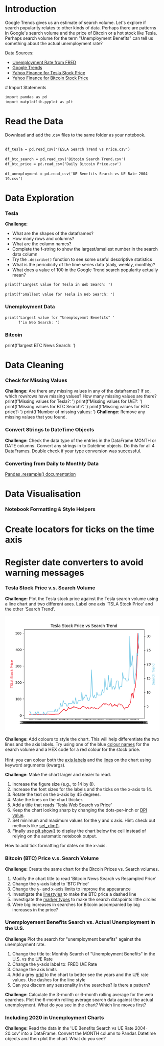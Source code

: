 # Introduction
Google Trends gives us an estimate of search volume. Let's explore if search popularity relates to other kinds of data. Perhaps there are patterns in Google's search volume and the price of Bitcoin or a hot stock like Tesla. Perhaps search volume for the term "Unemployment Benefits" can tell us something about the actual unemployment rate? 

Data Sources: <br>
<ul>
<li> <a href="https://fred.stlouisfed.org/series/UNRATE/">Unemployment Rate from FRED</a></li>
<li> <a href="https://trends.google.com/trends/explore">Google Trends</a> </li>  
<li> <a href="https://finance.yahoo.com/quote/TSLA/history?p=TSLA">Yahoo Finance for Tesla Stock Price</a> </li>    
<li> <a href="https://finance.yahoo.com/quote/BTC-USD/history?p=BTC-USD">Yahoo Finance for Bitcoin Stock Price</a> </li>
</ul>
# Import Statements

```python3
import pandas as pd
import matplotlib.pyplot as plt
```

# Read the Data

Download and add the .csv files to the same folder as your notebook.

```python3

df_tesla = pd.read_csv('TESLA Search Trend vs Price.csv')

df_btc_search = pd.read_csv('Bitcoin Search Trend.csv')
df_btc_price = pd.read_csv('Daily Bitcoin Price.csv')

df_unemployment = pd.read_csv('UE Benefits Search vs UE Rate 2004-19.csv')
```

# Data Exploration
### Tesla
**Challenge**: <br>
<ul>
<li>What are the shapes of the dataframes? </li>
<li>How many rows and columns? </li>
<li>What are the column names? </li>
<li>Complete the f-string to show the largest/smallest number in the search data column</li> 
<li>Try the <code>.describe()</code> function to see some useful descriptive statistics</li>
<li>What is the periodicity of the time series data (daily, weekly, monthly)? </li>
<li>What does a value of 100 in the Google Trend search popularity actually mean?</li>
</ul>


```python3
print(f'Largest value for Tesla in Web Search: ')

print(f'Smallest value for Tesla in Web Search: ')
```

### Unemployment Data

```python3
print('Largest value for "Unemployemnt Benefits" '
      f'in Web Search: ')
```

### Bitcoin


print(f'largest BTC News Search: ')
# Data Cleaning
### Check for Missing Values
**Challenge**: Are there any missing values in any of the dataframes? If so, which row/rows have missing values? How many missing values are there?
print(f'Missing values for Tesla?: ')
print(f'Missing values for U/E?: ')
print(f'Missing values for BTC Search?: ')
print(f'Missing values for BTC price?: ')
print(f'Number of missing values: ')
**Challenge**: Remove any missing values that you found. 

### Convert Strings to DateTime Objects
**Challenge**: Check the data type of the entries in the DataFrame MONTH or DATE columns. Convert any strings in to Datetime objects. Do this for all 4 DataFrames. Double check if your type conversion was successful.



### Converting from Daily to Monthly Data

[Pandas .resample() documentation](https://pandas.pydata.org/pandas-docs/stable/reference/api/pandas.DataFrame.resample.html) <br>


# Data Visualisation
### Notebook Formatting & Style Helpers
# Create locators for ticks on the time axis
# Register date converters to avoid warning messages
### Tesla Stock Price v.s. Search Volume
**Challenge:** Plot the Tesla stock price against the Tesla search volume using a line chart and two different axes. Label one axis 'TSLA Stock Price' and the other 'Search Trend'. 

![stock image](https://github.com/frozzel/Google-Trends/blob/ea98aab48edbb6cf55849457c4822cd4ff73cd23/assets/sc1.png)

**Challenge**: Add colours to style the chart. This will help differentiate the two lines and the axis labels. Try using one of the blue [colour names](https://matplotlib.org/3.1.1/gallery/color/named_colors.html) for the search volume and a HEX code for a red colour for the stock price. 
<br>
<br>
Hint: you can colour both the [axis labels](https://matplotlib.org/3.3.2/api/text_api.html#matplotlib.text.Text) and the [lines](https://matplotlib.org/3.2.1/api/_as_gen/matplotlib.lines.Line2D.html#matplotlib.lines.Line2D) on the chart using keyword arguments (kwargs).  

**Challenge**: Make the chart larger and easier to read. 
1. Increase the figure size (e.g., to 14 by 8). 
2. Increase the font sizes for the labels and the ticks on the x-axis to 14. 
3. Rotate the text on the x-axis by 45 degrees. 
4. Make the lines on the chart thicker. 
5. Add a title that reads 'Tesla Web Search vs Price'
6. Keep the chart looking sharp by changing the dots-per-inch or [DPI value](https://matplotlib.org/3.1.1/api/_as_gen/matplotlib.pyplot.figure.html). 
7. Set minimum and maximum values for the y and x axis. Hint: check out methods like [set_xlim()](https://matplotlib.org/3.1.1/api/_as_gen/matplotlib.axes.Axes.set_xlim.html). 
8. Finally use [plt.show()](https://matplotlib.org/3.2.1/api/_as_gen/matplotlib.pyplot.show.html) to display the chart below the cell instead of relying on the automatic notebook output.

How to add tick formatting for dates on the x-axis. 

### Bitcoin (BTC) Price v.s. Search Volume
**Challenge**: Create the same chart for the Bitcoin Prices vs. Search volumes. <br>
1. Modify the chart title to read 'Bitcoin News Search vs Resampled Price' <br>
2. Change the y-axis label to 'BTC Price' <br>
3. Change the y- and x-axis limits to improve the appearance <br>
4. Investigate the [linestyles](https://matplotlib.org/3.2.1/api/_as_gen/matplotlib.pyplot.plot.html ) to make the BTC price a dashed line <br>
5. Investigate the [marker types](https://matplotlib.org/3.2.1/api/markers_api.html) to make the search datapoints little circles <br>
6. Were big increases in searches for Bitcoin accompanied by big increases in the price?


### Unemployement Benefits Search vs. Actual Unemployment in the U.S.
**Challenge** Plot the search for "unemployment benefits" against the unemployment rate. 
1. Change the title to: Monthly Search of "Unemployment Benefits" in the U.S. vs the U/E Rate <br>
2. Change the y-axis label to: FRED U/E Rate <br>
3. Change the axis limits <br>
4. Add a grey [grid](https://matplotlib.org/3.2.1/api/_as_gen/matplotlib.pyplot.grid.html) to the chart to better see the years and the U/E rate values. Use dashes for the line style<br> 
5. Can you discern any seasonality in the searches? Is there a pattern? 

**Challenge**: Calculate the 3-month or 6-month rolling average for the web searches. Plot the 6-month rolling average search data against the actual unemployment. What do you see in the chart? Which line moves first?


### Including 2020 in Unemployment Charts
**Challenge**: Read the data in the 'UE Benefits Search vs UE Rate 2004-20.csv' into a DataFrame. Convert the MONTH column to Pandas Datetime objects and then plot the chart. What do you see?


